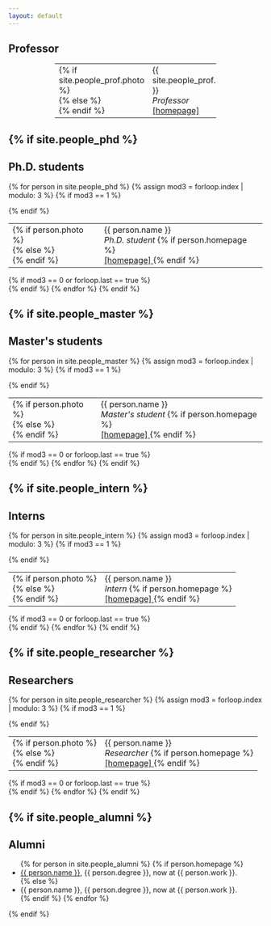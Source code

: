 ```yaml
---
layout: default
---
```


## Professor
<div class="row">
  <div class="col-md-4"></div>
  <div class="col-md-4 namecard">
    <table style="width: 320px; margin: 0 auto;">
      <tr>
        <td>
        {% if site.people_prof.photo %}
                  <div class="photo"
                       style="background:url({{ site.people_prof.photo }}) center no-repeat; background-size:contain;">
        {% else %}
                  <div class="photo"
                     style="background:url(/images/user.svg) center no-repeat; background-size:contain;">
        {% endif %}
          </div>
        </td>
        <td class="container">
        {{ site.people_prof.name }}<br />
        <em>Professor</em><br />
        <a href="{{ site.people_prof.homepage }}">
          <span class="glyphicon glyphicon-home"></span> [homepage]
        </a>
        </td>
      </tr>
    </table>
  </div>
  <div class="col-md-4"></div>
</div>

{% if site.people_phd %}
---
## Ph.D. students
{% for person in site.people_phd %}
{% assign mod3 = forloop.index | modulo: 3 %}
{% if mod3 == 1 %}
<div class="row">
{% endif %}
  <div class="col-md-4 namecard">
    <table>
      <tr>
        <td>
{% if person.photo %}
          <div class="photo"
               style="background:url({{ person.photo }}) center no-repeat; background-size:contain;">
{% else %}
          <div class="photo"
             style="background:url(/images/user.svg) center no-repeat; background-size:contain;">
{% endif %}
          </div>
        </td>
        <td class="container">
          {{ person.name }}<br />
          <em>Ph.D. student</em>
          {% if person.homepage %}
          <br />
          <a href="{{ person.homepage }}">
            <span class="glyphicon glyphicon-home"></span> [homepage]
          </a>
        {% endif %}
        </td>
      </tr>
    </table>
  </div>
{% if mod3 == 0 or forloop.last == true %}
</div>
{% endif %}
{% endfor %}
{% endif %}

{% if site.people_master %}
---
## Master's students
{% for person in site.people_master %}
{% assign mod3 = forloop.index | modulo: 3 %}
{% if mod3 == 1 %}
<div class="row">
{% endif %}
  <div class="col-md-4 namecard">
    <table>
      <tr>
        <td>
{% if person.photo %}
          <div class="photo"
               style="background:url({{ person.photo }}) center no-repeat; background-size:contain;">
{% else %}
          <div class="photo"
             style="background:url(/images/user.svg) center no-repeat; background-size:contain;">
{% endif %}
          </div>
        </td>
        <td class="container">
          {{ person.name }}<br />
          <em>Master's student</em>
          {% if person.homepage %}
          <br />
          <a href="{{ person.homepage }}">
            <span class="glyphicon glyphicon-home"></span> [homepage]
          </a>
        {% endif %}
        </td>
      </tr>
    </table>
  </div>
{% if mod3 == 0 or forloop.last == true %}
</div>
{% endif %}
{% endfor %}
{% endif %}

{% if site.people_intern %}
---
## Interns
{% for person in site.people_intern %}
{% assign mod3 = forloop.index | modulo: 3 %}
{% if mod3 == 1 %}
<div class="row">
{% endif %}
  <div class="col-md-4 namecard">
    <table>
      <tr>
        <td>
{% if person.photo %}
          <div class="photo"
               style="background:url({{ person.photo }}) center no-repeat; background-size:contain;">
{% else %}
          <div class="photo"
             style="background:url(/images/user.svg) center no-repeat; background-size:contain;">
{% endif %}
          </div>
        </td>
        <td class="container">
          {{ person.name }}<br />
          <em>Intern</em>
          {% if person.homepage %}
          <br />
          <a href="{{ person.homepage }}">
            <span class="glyphicon glyphicon-home"></span> [homepage]
          </a>
        {% endif %}
        </td>
      </tr>
    </table>
  </div>
{% if mod3 == 0 or forloop.last == true %}
</div>
{% endif %}
{% endfor %}
{% endif %}

{% if site.people_researcher %}
---
## Researchers
{% for person in site.people_researcher %}
{% assign mod3 = forloop.index | modulo: 3 %}
{% if mod3 == 1 %}
<div class="row">
{% endif %}
  <div class="col-md-4 namecard">
    <table>
      <tr>
        <td>
{% if person.photo %}
          <div class="photo"
               style="background:url({{ person.photo }}) center no-repeat; background-size:contain;">
{% else %}
          <div class="photo"
             style="background:url(/images/user.svg) center no-repeat; background-size:contain;">
{% endif %}
          </div>
        </td>
        <td class="container">
          {{ person.name }}<br />
          <em>Researcher</em>
          {% if person.homepage %}
          <br />
          <a href="{{ person.homepage }}">
            <span class="glyphicon glyphicon-home"></span> [homepage]
          </a>
        {% endif %}
        </td>
      </tr>
    </table>
  </div>
{% if mod3 == 0 or forloop.last == true %}
</div>
{% endif %}
{% endfor %}
{% endif %}

{% if site.people_alumni %}
---
## Alumni
<ul>
{% for person in site.people_alumni %}
{% if person.homepage %}
  <li class="alumni_item"><a href="{{ person.homepage }}">{{ person.name }}</a>, {{ person.degree }}, now at {{ person.work }}.</li>
{% else %}
  <li class="alumni_item">{{ person.name }}, {{ person.degree }}, now at {{ person.work }}.</li>
{% endif %}
{% endfor %}
</ul>
{% endif %}
